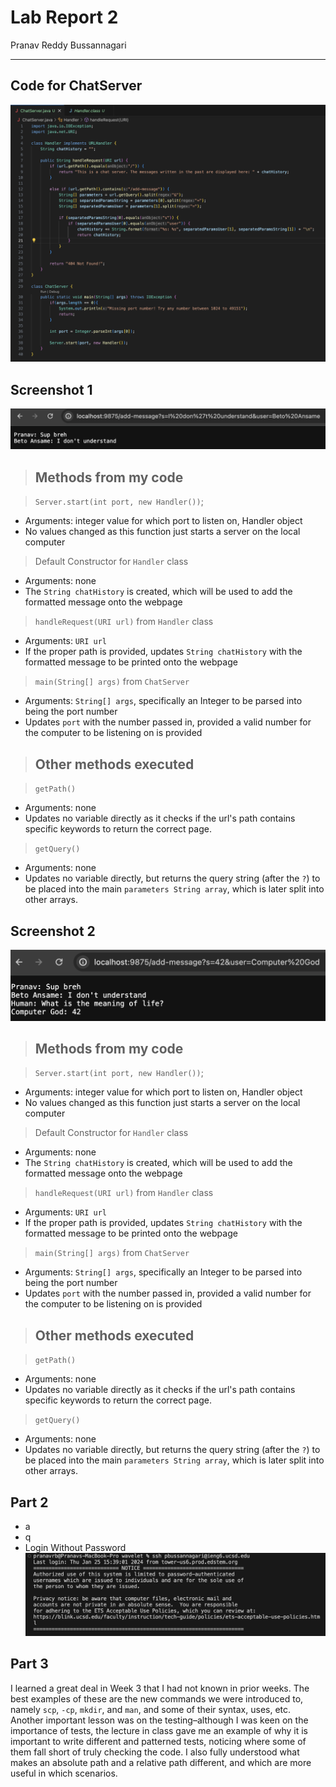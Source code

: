 # **Lab Report 2**

Pranav Reddy Bussannagari
***


## Code for ChatServer
![CodeChatServer](CodeChatServer.png)


## Screenshot 1
![ChatServerUse](ChatServerUse.png)

> ## Methods from my code

> `Server.start(int port, new Handler())`;
-   Arguments: integer value for which port to listen on, Handler object
-   No values changed as this function just starts a server on the local computer
> Default Constructor for `Handler` class
-   Arguments: none
-   The `String chatHistory` is created, which will be used to add the formatted message onto the webpage
> `handleRequest(URI url)` from `Handler` class
-   Arguments: `URI url` 
-   If the proper path is provided, updates `String chatHistory` with the formatted message to be printed onto the webpage
> `main(String[] args)` from `ChatServer`
-   Arguments: `String[] args`, specifically an Integer to be parsed into being the port number
-   Updates `port` with the number passed in, provided a valid number for the computer to be listening on is provided

> ## Other methods executed

> `getPath()`
-   Arguments: none
-   Updates no variable directly as it checks if the url's path contains specific keywords to return the correct page.
> `getQuery()`
-   Arguments: none
-   Updates no variable directly, but returns the query string (after the `?`) to be placed into the main `parameters String array`, which is later split into other arrays.


## Screenshot 2
![ChatServerUse2](ChatServerUse2.png)

> ## Methods from my code

> `Server.start(int port, new Handler())`;
-   Arguments: integer value for which port to listen on, Handler object
-   No values changed as this function just starts a server on the local computer
> Default Constructor for `Handler` class
-   Arguments: none
-   The `String chatHistory` is created, which will be used to add the formatted message onto the webpage
> `handleRequest(URI url)` from `Handler` class
-   Arguments: `URI url` 
-   If the proper path is provided, updates `String chatHistory` with the formatted message to be printed onto the webpage
> `main(String[] args)` from `ChatServer`
-   Arguments: `String[] args`, specifically an Integer to be parsed into being the port number
-   Updates `port` with the number passed in, provided a valid number for the computer to be listening on is provided

> ## Other methods executed

> `getPath()`
-   Arguments: none
-   Updates no variable directly as it checks if the url's path contains specific keywords to return the correct page.
> `getQuery()`
-   Arguments: none
-   Updates no variable directly, but returns the query string (after the `?`) to be placed into the main `parameters String array`, which is later split into other arrays.


## Part 2

- a
- q
- Login Without Password
  ![ChatServerLogin](ChatServerLogin.png)
  

## Part 3

I learned a great deal in Week 3 that I had not known in prior weeks. The best examples of these are the new commands we were introduced to, namely `scp`, `-cp`, `mkdir`, and `man`, and some of their syntax, uses, etc. Another important lesson was on the testing–although I was keen on the importance of tests, the lecture in class gave me an example of why it is important to write different and patterned tests, noticing where some of them fall short of truly checking the code. I also fully understood what makes an absolute path and a relative path different, and which are more useful in which scenarios.
